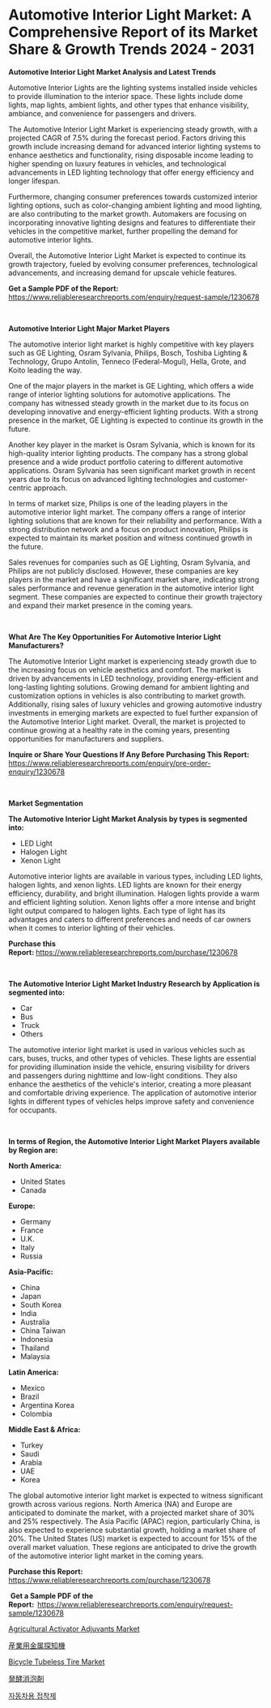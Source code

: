 <p><h1>Automotive Interior Light Market: A Comprehensive Report of its Market Share & Growth Trends 2024 - 2031</h1></p><p><strong>Automotive Interior Light Market Analysis and Latest Trends</strong></p>
<p><p>Automotive Interior Lights are the lighting systems installed inside vehicles to provide illumination to the interior space. These lights include dome lights, map lights, ambient lights, and other types that enhance visibility, ambiance, and convenience for passengers and drivers.</p><p>The Automotive Interior Light Market is experiencing steady growth, with a projected CAGR of 7.5% during the forecast period. Factors driving this growth include increasing demand for advanced interior lighting systems to enhance aesthetics and functionality, rising disposable income leading to higher spending on luxury features in vehicles, and technological advancements in LED lighting technology that offer energy efficiency and longer lifespan.</p><p>Furthermore, changing consumer preferences towards customized interior lighting options, such as color-changing ambient lighting and mood lighting, are also contributing to the market growth. Automakers are focusing on incorporating innovative lighting designs and features to differentiate their vehicles in the competitive market, further propelling the demand for automotive interior lights.</p><p>Overall, the Automotive Interior Light Market is expected to continue its growth trajectory, fueled by evolving consumer preferences, technological advancements, and increasing demand for upscale vehicle features.</p></p>
<p><strong>Get a Sample PDF of the Report:&nbsp;</strong> <a href="https://www.reliableresearchreports.com/enquiry/request-sample/1230678">https://www.reliableresearchreports.com/enquiry/request-sample/1230678</a></p>
<p>&nbsp;</p>
<p><strong>Automotive Interior Light Major Market Players</strong></p>
<p><p>The automotive interior light market is highly competitive with key players such as GE Lighting, Osram Sylvania, Philips, Bosch, Toshiba Lighting & Technology, Grupo Antolin, Tenneco (Federal-Mogul), Hella, Grote, and Koito leading the way. </p><p>One of the major players in the market is GE Lighting, which offers a wide range of interior lighting solutions for automotive applications. The company has witnessed steady growth in the market due to its focus on developing innovative and energy-efficient lighting products. With a strong presence in the market, GE Lighting is expected to continue its growth in the future.</p><p>Another key player in the market is Osram Sylvania, which is known for its high-quality interior lighting products. The company has a strong global presence and a wide product portfolio catering to different automotive applications. Osram Sylvania has seen significant market growth in recent years due to its focus on advanced lighting technologies and customer-centric approach.</p><p>In terms of market size, Philips is one of the leading players in the automotive interior light market. The company offers a range of interior lighting solutions that are known for their reliability and performance. With a strong distribution network and a focus on product innovation, Philips is expected to maintain its market position and witness continued growth in the future.</p><p>Sales revenues for companies such as GE Lighting, Osram Sylvania, and Philips are not publicly disclosed. However, these companies are key players in the market and have a significant market share, indicating strong sales performance and revenue generation in the automotive interior light segment. These companies are expected to continue their growth trajectory and expand their market presence in the coming years.</p></p>
<p>&nbsp;</p>
<p><strong>What Are The Key Opportunities For Automotive Interior Light Manufacturers?</strong></p>
<p><p>The Automotive Interior Light market is experiencing steady growth due to the increasing focus on vehicle aesthetics and comfort. The market is driven by advancements in LED technology, providing energy-efficient and long-lasting lighting solutions. Growing demand for ambient lighting and customization options in vehicles is also contributing to market growth. Additionally, rising sales of luxury vehicles and growing automotive industry investments in emerging markets are expected to fuel further expansion of the Automotive Interior Light market. Overall, the market is projected to continue growing at a healthy rate in the coming years, presenting opportunities for manufacturers and suppliers.</p></p>
<p><strong>Inquire or Share Your Questions If Any Before Purchasing This Report:</strong> <a href="https://www.reliableresearchreports.com/enquiry/pre-order-enquiry/1230678">https://www.reliableresearchreports.com/enquiry/pre-order-enquiry/1230678</a></p>
<p>&nbsp;</p>
<p><strong>Market Segmentation</strong></p>
<p><strong>The Automotive Interior Light Market Analysis by types is segmented into:</strong></p>
<p><ul><li>LED Light</li><li>Halogen Light</li><li>Xenon Light</li></ul></p>
<p><p>Automotive interior lights are available in various types, including LED lights, halogen lights, and xenon lights. LED lights are known for their energy efficiency, durability, and bright illumination. Halogen lights provide a warm and efficient lighting solution. Xenon lights offer a more intense and bright light output compared to halogen lights. Each type of light has its advantages and caters to different preferences and needs of car owners when it comes to interior lighting of their vehicles.</p></p>
<p><strong>Purchase this Report:&nbsp;</strong><a href="https://www.reliableresearchreports.com/purchase/1230678">https://www.reliableresearchreports.com/purchase/1230678</a></p>
<p>&nbsp;</p>
<p><strong>The Automotive Interior Light Market Industry Research by Application is segmented into:</strong></p>
<p><ul><li>Car</li><li>Bus</li><li>Truck</li><li>Others</li></ul></p>
<p><p>The automotive interior light market is used in various vehicles such as cars, buses, trucks, and other types of vehicles. These lights are essential for providing illumination inside the vehicle, ensuring visibility for drivers and passengers during nighttime and low-light conditions. They also enhance the aesthetics of the vehicle's interior, creating a more pleasant and comfortable driving experience. The application of automotive interior lights in different types of vehicles helps improve safety and convenience for occupants.</p></p>
<p>&nbsp;</p>
<p><strong>In terms of Region, the Automotive Interior Light Market Players available by Region are:</strong></p>
<p>
    <p> <strong> North America: </strong>
        <ul>
            <li>United States</li>
            <li>Canada</li>
        </ul>
        </p> 
    <p> <strong> Europe: </strong>
        <ul>
            <li>Germany</li>
            <li>France</li>
            <li>U.K.</li>
            <li>Italy</li>
            <li>Russia</li>
        </ul>
        </p> 
    <p> <strong> Asia-Pacific: </strong>
        <ul>
            <li>China</li>
            <li>Japan</li>
            <li>South Korea</li>
            <li>India</li>
            <li>Australia</li>
            <li>China Taiwan</li>
            <li>Indonesia</li>
            <li>Thailand</li>
            <li>Malaysia</li>
        </ul>
        </p> 
    <p> <strong> Latin America: </strong>
        <ul>
            <li>Mexico</li>
            <li>Brazil</li>
            <li>Argentina Korea</li>
            <li>Colombia</li>
        </ul>
        </p> 
    <p> <strong> Middle East & Africa: </strong>
        <ul>
            <li>Turkey</li>
            <li>Saudi</li>
            <li>Arabia</li>
            <li>UAE</li>
            <li>Korea</li>
        </ul>
    </p>
    </p>
<p><p>The global automotive interior light market is expected to witness significant growth across various regions. North America (NA) and Europe are anticipated to dominate the market, with a projected market share of 30% and 25% respectively. The Asia Pacific (APAC) region, particularly China, is also expected to experience substantial growth, holding a market share of 20%. The United States (US) market is expected to account for 15% of the overall market valuation. These regions are anticipated to drive the growth of the automotive interior light market in the coming years.</p></p>
<p><strong>Purchase this Report: </strong><a href="https://www.reliableresearchreports.com/purchase/1230678">https://www.reliableresearchreports.com/purchase/1230678</a></p>
<p>&nbsp;<strong>Get a Sample PDF of the Report:&nbsp;&nbsp;</strong><a href="https://www.reliableresearchreports.com/enquiry/request-sample/1230678">https://www.reliableresearchreports.com/enquiry/request-sample/1230678</a></p>
<p><strong></strong></p>
<p><p><a href="https://sore-arch-6db.notion.site/Agricultural-Activator-Adjuvants-Market-Size-Furnishes-Valuable-Information-Encompassing-Market-Shar-bb60cae0c9374e4db1a6c50fcf046d8b">Agricultural Activator Adjuvants Market</a></p><p><a href="https://github.com/bucuel854722/Market-Research-Report-List-1/blob/main/6328655188046.md">産業用金属探知機</a></p><p><a href="https://github.com/Airanohannonzb68e5pb53oc1/Market-Research-Report-List-1/blob/main/bicycle-tubeless-tire-market.md">Bicycle Tubeless Tire Market</a></p><p><a href="https://github.com/xemfu2379520/Market-Research-Report-List-1/blob/main/7474871188045.md">発酵消泡剤</a></p><p><a href="https://github.com/khytkeqagplkzqvh/Market-Research-Report-List-1/blob/main/4389626187981.md">자동차용 접착제</a></p></p>